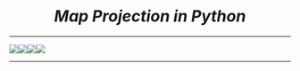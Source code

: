 <i><h1 align='center'>Map Projection in Python</h1></i>
<hr>

<img src="Plots/map1.png"><img src="Plots/map2.png"><img src="Plots/map3.png"><img src="Plots/map4.png">

<hr>
